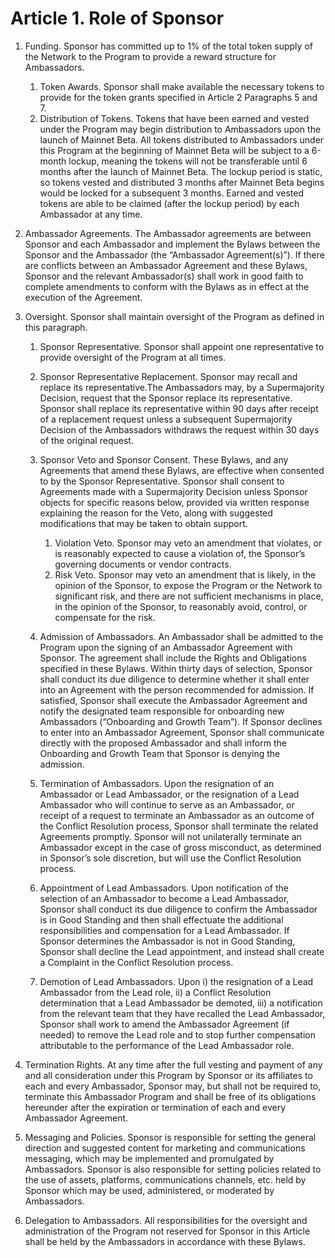 # Article 1. Role of Sponsor

1. Funding. Sponsor has committed up to 1% of the total token supply of the Network to the Program to provide a reward structure for Ambassadors.

   1. Token Awards. Sponsor shall make available the necessary tokens to provide for the token grants specified in Article 2 Paragraphs 5 and 7.
   2. Distribution of Tokens. Tokens that have been earned and vested under the Program may begin distribution to Ambassadors upon the launch of Mainnet Beta. All tokens distributed to Ambassadors under this Program at the beginning of Mainnet Beta will be subject to a 6-month lockup, meaning the tokens will not be transferable until 6 months after the launch of Mainnet Beta. The lockup period is static, so tokens vested and distributed 3 months after Mainnet Beta begins would be locked for a subsequent 3 months. Earned and vested tokens are able to be claimed (after the lockup period) by each Ambassador at any time.

2. Ambassador Agreements. The Ambassador agreements are between Sponsor and each Ambassador and implement the Bylaws between the Sponsor and the Ambassador (the “Ambassador Agreement(s)”). If there are conflicts between an Ambassador Agreement and these Bylaws, Sponsor and the relevant Ambassador(s) shall work in good faith to complete amendments to conform with the Bylaws as in effect at the execution of the Agreement.

3. Oversight. Sponsor shall maintain oversight of the Program as defined in this paragraph.

   1. Sponsor Representative. Sponsor shall appoint one representative to provide oversight of the Program at all times.
   2. Sponsor Representative Replacement. Sponsor may recall and replace its representative.The Ambassadors may, by a Supermajority Decision, request that the Sponsor replace its representative. Sponsor shall replace its representative within 90 days after receipt of a replacement request unless a subsequent Supermajority Decision of the Ambassadors withdraws the request within 30 days of the original request.
   3. Sponsor Veto and Sponsor Consent. These Bylaws, and any Agreements that amend these Bylaws, are effective when consented to by the Sponsor Representative. Sponsor shall consent to Agreements made with a Supermajority Decision unless Sponsor objects for specific reasons below, provided via written response explaining the reason for the Veto, along with suggested modifications that may be taken to obtain support.

      1. Violation Veto. Sponsor may veto an amendment that violates, or is reasonably expected to cause a violation of, the Sponsor’s governing documents or vendor contracts.
      2. Risk Veto. Sponsor may veto an amendment that is likely, in the opinion of the Sponsor, to expose the Program or the Network to significant risk, and there are not sufficient mechanisms in place, in the opinion of the Sponsor, to reasonably avoid, control, or compensate for the risk.

   4. Admission of Ambassadors. An Ambassador shall be admitted to the Program upon the signing of an Ambassador Agreement with Sponsor. The agreement shall include the Rights and Obligations specified in these Bylaws. Within thirty days of selection, Sponsor shall conduct its due diligence to determine whether it shall enter into an Agreement with the person recommended for admission. If satisfied, Sponsor shall execute the Ambassador Agreement and notify the designated team responsible for onboarding new Ambassadors (“Onboarding and Growth Team”). If Sponsor declines to enter into an Ambassador Agreement, Sponsor shall communicate directly with the proposed Ambassador and shall inform the Onboarding and Growth Team that Sponsor is denying the admission.

   5. Termination of Ambassadors. Upon the resignation of an Ambassador or Lead Ambassador, or the resignation of a Lead Ambassador who will continue to serve as an Ambassador, or receipt of a request to terminate an Ambassador as an outcome of the Conflict Resolution process, Sponsor shall terminate the related Agreements promptly. Sponsor will not unilaterally terminate an Ambassador except in the case of gross misconduct, as determined in Sponsor’s sole discretion, but will use the Conflict Resolution process.

   6. Appointment of Lead Ambassadors. Upon notification of the selection of an Ambassador to become a Lead Ambassador, Sponsor shall conduct its due diligence to confirm the Ambassador is in Good Standing and then shall effectuate the additional responsibilities and compensation for a Lead Ambassador. If Sponsor determines the Ambassador is not in Good Standing, Sponsor shall decline the Lead appointment, and instead shall create a Complaint in the Conflict Resolution process.

   7. Demotion of Lead Ambassadors. Upon i) the resignation of a Lead Ambassador from the Lead role, ii) a Conflict Resolution determination that a Lead Ambassador be demoted, iii) a notification from the relevant team that they have recalled the Lead Ambassador, Sponsor shall work to amend the Ambassador Agreement (if needed) to remove the Lead role and to stop further compensation attributable to the performance of the Lead Ambassador role.

4. Termination Rights. At any time after the full vesting and payment of any and all consideration under this Program by Sponsor or its affiliates to each and every Ambassador, Sponsor may, but shall not be required to, terminate this Ambassador Program and shall be free of its obligations hereunder after the expiration or termination of each and every Ambassador Agreement.

5. Messaging and Policies. Sponsor is responsible for setting the general direction and suggested content for marketing and communications messaging, which may be implemented and promulgated by Ambassadors. Sponsor is also responsible for setting policies related to the use of assets, platforms, communications channels, etc. held by Sponsor which may be used, administered, or moderated by Ambassadors.

6. Delegation to Ambassadors. All responsibilities for the oversight and administration of the Program not reserved for Sponsor in this Article shall be held by the Ambassadors in accordance with these Bylaws.
